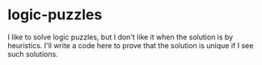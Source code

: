 # logic-puzzles

I like to solve logic puzzles, but I don't like it when the solution is by heuristics. I'll write a code here to prove that the solution is unique if I see such solutions.
